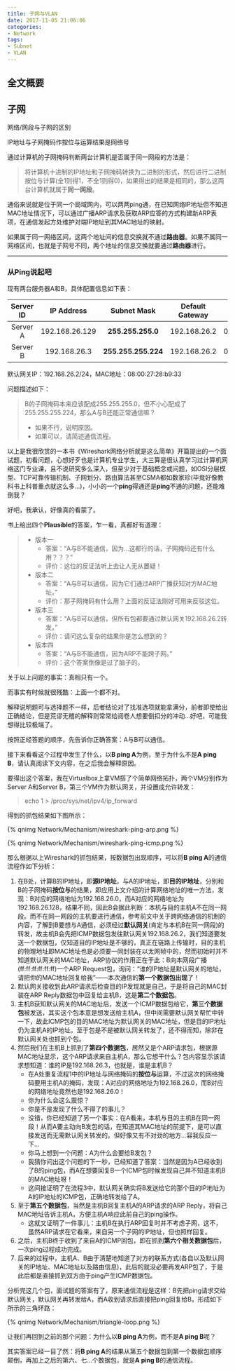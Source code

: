 ```yaml
---
title: 子网与VLAN
date: 2017-11-05 21:06:06
categories:
- Network
tags:
- Subnet
- VLAN
---
```


## 全文概要



<!--more-->

## 子网

网络/网段与子网的区别

IP地址与子网掩码作按位与运算结果是网络号

通过计算机的子网掩码判断两台计算机是否属于同一网段的方法是：

> 将计算机十进制的IP地址和子网掩码转换为二进制的形式，然后进行二进制按位与计算(全1则得1，不全1则得0)，如果得出的结果是相同的，那么这两台计算机就属于**同一网段**。

通俗来说就是位于同一个局域网内，可以两两ping通，在已知网络IP地址但不知道MAC地址情况下，可以通过广播ARP请求及获取ARP应答的方式构建新ARP表项，在通信发起方处维护对端IP地址到其MAC地址的映射。

如果属于同一网络区间，这两个地址间的信息交换就不通过**路由器**。如果不属同一网络区间，也就是子网号不同，两个地址的信息交换就要通过**路由器**进行。

---

### 从Ping说起吧

现有两台服务器A和B，具体配置信息如下表：

| Server ID |   IP Address   |     Subnet Mask     | Default Gateway |        MAC        |
| :-------: | :------------: | :-----------------: | :-------------: | :---------------: |
| Server A  | 192.168.26.129 |  **255.255.255.0**  |  192.168.26.2   | 08:00:27:28:b9:11 |
| Server B  |  192.168.26.3  | **255.255.255.224** |  192.168.26.2   | 08:00:27:28:b9:22 |

默认网关IP：192.168.26.2/24，MAC地址：08:00:27:28:b9:33

问题描述如下：

> B的子网掩码本来应该配成255.255.255.0，但不小心配成了255.255.255.224，那么A与B还能正常通信嘛？
>
> - 如果不行，说明原因。
> - 如果可以，请简述通信流程。

以上是我很欣赏的一本书《Wireshark网络分析就是这么简单》开篇提出的一个面试题，初看问题，心想好歹也是计算机专业学生，大三算是很认真学习过计算机网络这门专业课，且不说研究多么深入，但至少对于基础概念或问题，如OSI分层模型、TCP可靠传输机制、子网划分、路由算法甚至CSMA都如数家珍(毕竟好像教科书上科普重点就这么多...)，小小的一个**ping**得通还是**ping**不通的问题，还能难倒我？

好吧，我承认，好像真的看蒙了。

书上给出四个**Plausible**的答案，乍一看，真都好有道理：

> - 版本一
>   - 答案：“A与B不能通信，因为…这都行的话，子网掩码还有什么用？？？”
>   - 评价：这位的反证法听上去让人无从置疑！
> - 版本二
>   - 答案：“A与B可以通信，因为它们通过ARP广播获知对方MAC地址。”
>   - 评价：那子网掩码有什么用？上面的反证法刚好可用来反驳这位。
> - 版本三
>   - 答案：“A与B可以通信，但所有包都要通过默认网关192.168.26.2转发。”
>   - 评价：请问这么复杂的结果你是怎么想到的？
> - 版本四
>   - 答案：“A与B不能通信，因为ARP不能跨子网。”
>   - 评价：这个答案倒像是过了脑子的。

关于以上问题的事实：真相只有一个。

而事实有时候就很残酷：上面一个都不对。

解释说明题可与选择题不一样，后者结论对了找准选项就能拿满分，前者即使给出正确结论，但是荒谬无稽的解释则常常给阅卷人想要倒扣分的冲动…好吧，可能我想得比较极端了。

按照正经答题的顺序，先告诉你正确答案：A与B可以通信。

接下来看看这个过程中发生了什么，以**B ping A**为例，至于为什么不是**A ping B**，请认真阅读下文内容，在之后我会解释原因。

要得出这个答案，我在Virtualbox上拿VM搭了个简单网络拓扑，两个VM分别作为Server A和Server B，第三个VM作为默认网关，并设置成允许转发：

> echo 1 > /proc/sys/net/ipv4/ip_forward

得到的抓包结果如下图所示：

{% qnimg Network/Mechanism/wireshark-ping-arp.png %}

{% qnimg Network/Mechanism/wireshark-ping-icmp.png %}

那么根据以上Wireshark的抓包结果，按数据包出现顺序，可以将**B ping A**的通信流程作如下分析：

1. 在B处，计算B的IP地址，即**源IP地址**，与A的IP地址，即**目的IP地址**，分别和B的子网掩码**按位与**的结果，即应用上文介绍的计算网络地址的唯一方法，发现：B对应的网络地址为192.168.26.0，而A对应的网络地址为192.168.26.128，结果不同，因此B会据此判断：本机与目的主机A不在同一网段。而不在同一网段的主机要进行通信，参考前文中关于跨网络通信的机制的内容，了解到B要想与A通信，必须经过**默认网关**(肯定与本机B在同一网段)的转发，故主机B会先把ICMP数据包发往默认网关192.168.26.2，我们知道要发送一个数据包，仅知道目的IP地址是不够的，真正在链路上传输时，目的主机的物理地址即MAC地址也是必须要一同封装在以太网帧中的，然而初始时并不知道默认网关的MAC地址，ARP协议的作用正在于此：B向本网段广播(ff:ff:ff:ff:ff:ff)一个ARP Request包，询问：“谁的IP地址是默认网关的地址，请把你的MAC地址回复给我”——本次通信的**第一个数据包出现**了！
2. 默认网关接收到此ARP请求后检查目的IP发现就是自己，于是将自己的MAC封装在ARP Reply数据包中回复给主机B，这是**第二个数据包**。
3. 主机B获知默认网关的MAC地址后，发送一个ICMP数据包给它，**第三个数据包**被发送，其实这个包本意是想发送给主机A，但中间需要默认网关帮忙中转一下，故此ICMP包的目的MAC地址为默认网关的MAC地址，但是目的IP地址仍为主机A的IP地址。至于包是不是被默认网关转发了，还不得而知，除非在默认网关处也抓到个包。
4. 然后我们在主机B上抓到了**第四个数据包**，居然又是个ARP请求包，根据源MAC地址显示，这个ARP请求来自主机A，那么它想干什么？包内容显示该请求想知道：谁的IP是192.168.26.3，也就是，谁是主机B？
   - 在A处重复流程1中的IP地址与网络掩码的**按位与**运算，不过这次的网络掩码要用主机A的掩码，发现：A对应的网络地址为192.168.26.0，而B对应的网络地址竟然也是192.168.26.0！
   - 你为什么会这么震惊？
   - 你是不是发现了什么不得了的事儿？
   - 没错，你已经知道了另一个事实：在A看来，本机与目的主机B在同一网段！从而A要主动向B发包的话，在知道其MAC地址的前提下，是可以直接发送而无需默认网关转发的。但好像又有不对劲的地方…容我反应一下...
   - 你马上想到一个问题：A为什么会要给B发包？
   - 我猜你问出这个问题的下一秒，已经知道了答案：当然是因为A已经收到了B的ping包，而A在想要回复B一个ICMP包时候发现自己并不知道主机B的MAC地址呀！
   - 这间接证明了在流程3中，默认网关确实将B发送给它的那个目的IP地址为A的IP地址的ICMP包，正确地转发给了A。
5. 至于**第五个数据包**，当然是主机B回复主机A的ARP请求的ARP Reply，将自己MAC地址告诉主机A，方便主机A响应此前自己的ping操作。
   - 这就又证明了一件事儿：主机B在执行ARP回复时并不考虑子网，这不，虽然ARP请求在它看来，来自另一个子网的IP地址，但也照样回复。
6. 之后，主机B终于收到了来自A的ICMP回包，即在抓到**第六个相关数据包**后，一次ping过程成功完成。
7. 后来的过程中，主机A、B由于清楚地知道了对方的联系方式(各自以及默认网关的IP地址、MAC地址以及路由信息)，此后的就没必要再发ARP包了，于是此后都是直接抓到双方由于ping产生ICMP数据包。

分析完这几个包，面试题的答案有了，原来通信流程是这样：B先把ping请求交给默认网关，默认网关再转发给A，而A收到请求后直接把ping回复给B，形成如下所示的三角环路：

{% qnimg Network/Mechanism/triangle-loop.png %}

让我们再回到之前的那个问题：为什么以**B ping A**为例，而不是**A ping B**呢？

其实答案已经一目了然：将**B ping A**的结果从第五个数据包到第一个数据包顺序颠倒，再加上之后的第六、七…个数据包，就是**A ping B**的通信流程。

